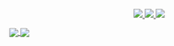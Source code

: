 <p align="center">
  <a href="https://twitter.com/rapp_regularguy">
    <img src="https://img.shields.io/twitter/follow/asawgi?style=for-the-badge&label=%40zuramai&logo=twitter&logoColor=00AEFF&labelColor=black&color=7fff00">
  </a>
  <a href="https://www.linkedin.com/in/mohammad-rafly-a03aa91aa/">
    <img src="https://img.shields.io/badge/-ahmad%20saugi-blue?style=for-the-badge&logo=Linkedin&logoColor=00AEFF&labelColor=black&color=black">
  </a>
  <a href="mailto:mohammadrafly19@gmail.com">
    <img src="https://img.shields.io/badge/saugi.dev@gmail.com-0078D4?style=for-the-badge&logo=Microsoft-Outlook&logoColor=00AEFF&labelColor=black&color=black">
  </a>
</p>

<a href="https://github.com/mohamamdrafly">
  <img align="center" src="https://github-readme-stats.vercel.app/api/top-langs?username=mohamamdrafly&show_icons=true&theme=dracula&locale=en&layout=compact"/>
</a>
<a href="https://github.com/mohammadrafly">
  <img align="center" src="https://github-readme-stats.vercel.app/api?username=mohamamdrafly&show_icons=true&theme=dracula&locale=en" />
</a>
